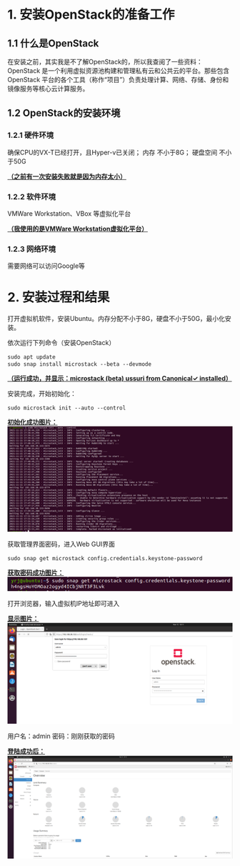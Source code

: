 # 1.  安装OpenStack的准备工作

## 1.1  什么是OpenStack

在安装之前，其实我是不了解OpenStack的，所以我查阅了一些资料：OpenStack 是一个利用虚拟资源池构建和管理私有云和公共云的平台。那些包含 OpenStack 平台的各个工具（称作“项目”）负责处理计算、网络、存储、身份和镜像服务等核心云计算服务。

## 1.2  OpenStack的安装环境

### 1.2.1  硬件环境

确保CPU的VX-T已经打开，且Hyper-v已关闭；
内存 不小于8G；
硬盘空间 不小于50G

**<u>（之前有一次安装失败就是因为内存太小）</u>**

### 1.2.2  软件环境

VMWare Workstation、VBox 等虚拟化平台

**<u>（我使用的是VMWare Workstation虚拟化平台）</u>**

### 1.2.3  网络环境

需要网络可以访问Google等

# 2.  安装过程和结果

打开虚拟机软件，安装Ubuntu。内存分配不小于8G，硬盘不小于50G，最小化安装。

依次运行下列命令（安装OpenStack）

```
sudo apt update
sudo snap install microstack --beta --devmode
```

**<u>（运行成功，并显示：microstack (beta) ussuri from Canonical✓ installed）</u>**



安装完成，开始初始化：

```
sudo microstack init --auto --control
```

**<u>初始化成功图片：</u>**![](https://github.com/yrj903474887/YRJpicture/blob/main/images/3.1.PNG)



获取管理界面密码，进入Web GUI界面

```
sudo snap get microstack config.credentials.keystone-password
```

**<u>获取密码成功图片：</u>**![](https://github.com/yrj903474887/YRJpicture/blob/main/images/3.2.PNG)



打开浏览器，输入虚拟机IP地址即可进入

**<u>显示图片：</u>**![](https://github.com/yrj903474887/YRJpicture/blob/main/images/3.3.PNG)



用户名：admin 密码：刚刚获取的密码

**<u>登陆成功后：</u>**![](https://github.com/yrj903474887/YRJpicture/blob/main/images/3.4.PNG)

